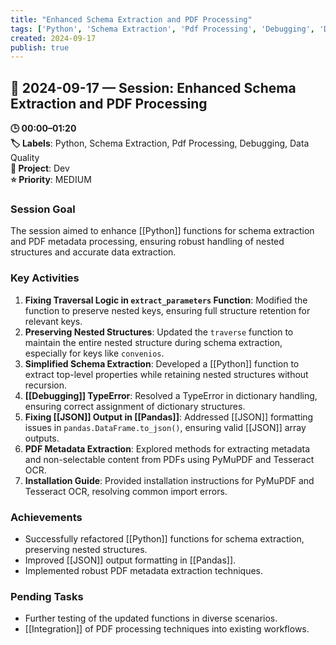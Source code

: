 ```yaml
---
title: "Enhanced Schema Extraction and PDF Processing"
tags: ['Python', 'Schema Extraction', 'Pdf Processing', 'Debugging', 'Data Quality']
created: 2024-09-17
publish: true
---
```


## 📅 2024-09-17 — Session: Enhanced Schema Extraction and PDF Processing

**🕒 00:00–01:20**  
**🏷️ Labels**: Python, Schema Extraction, Pdf Processing, Debugging, Data Quality  
**📂 Project**: Dev  
**⭐ Priority**: MEDIUM  


### Session Goal
The session aimed to enhance [[Python]] functions for schema extraction and PDF metadata processing, ensuring robust handling of nested structures and accurate data extraction.

### Key Activities
1. **Fixing Traversal Logic in `extract_parameters` Function**: Modified the function to preserve nested keys, ensuring full structure retention for relevant keys.
2. **Preserving Nested Structures**: Updated the `traverse` function to maintain the entire nested structure during schema extraction, especially for keys like `convenios`.
3. **Simplified Schema Extraction**: Developed a [[Python]] function to extract top-level properties while retaining nested structures without recursion.
4. **[[Debugging]] TypeError**: Resolved a TypeError in dictionary handling, ensuring correct assignment of dictionary structures.
5. **Fixing [[JSON]] Output in [[Pandas]]**: Addressed [[JSON]] formatting issues in `pandas.DataFrame.to_json()`, ensuring valid [[JSON]] array outputs.
6. **PDF Metadata Extraction**: Explored methods for extracting metadata and non-selectable content from PDFs using PyMuPDF and Tesseract OCR.
7. **Installation Guide**: Provided installation instructions for PyMuPDF and Tesseract OCR, resolving common import errors.

### Achievements
- Successfully refactored [[Python]] functions for schema extraction, preserving nested structures.
- Improved [[JSON]] output formatting in [[Pandas]].
- Implemented robust PDF metadata extraction techniques.

### Pending Tasks
- Further testing of the updated functions in diverse scenarios.
- [[Integration]] of PDF processing techniques into existing workflows.
